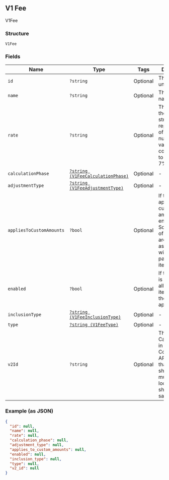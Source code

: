 ## V1 Fee

V1Fee

### Structure

`V1Fee`

### Fields

| Name | Type | Tags | Description |
|  --- | --- | --- | --- |
| `id` | `?string` | Optional | The fee's unique ID. |
| `name` | `?string` | Optional | The fee's name. |
| `rate` | `?string` | Optional | The rate of the fee, as a string representation of a decimal number. A value of 0.07 corresponds to a rate of 7%. |
| `calculationPhase` | [`?string (V1FeeCalculationPhase)`](/doc/models/v1-fee-calculation-phase.md) | Optional | -  |
| `adjustmentType` | [`?string (V1FeeAdjustmentType)`](/doc/models/v1-fee-adjustment-type.md) | Optional | -  |
| `appliesToCustomAmounts` | `?bool` | Optional | If true, the fee applies to custom amounts entered into Square Point of Sale that are not associated with a particular item. |
| `enabled` | `?bool` | Optional | If true, the fee is applied to all appropriate items. If false, the fee is not applied at all. |
| `inclusionType` | [`?string (V1FeeInclusionType)`](/doc/models/v1-fee-inclusion-type.md) | Optional | -  |
| `type` | [`?string (V1FeeType)`](/doc/models/v1-fee-type.md) | Optional | -  |
| `v2Id` | `?string` | Optional | The ID of the CatalogObject in the Connect v2 API. Objects that are shared across multiple locations share the same v2 ID. |

### Example (as JSON)

```json
{
  "id": null,
  "name": null,
  "rate": null,
  "calculation_phase": null,
  "adjustment_type": null,
  "applies_to_custom_amounts": null,
  "enabled": null,
  "inclusion_type": null,
  "type": null,
  "v2_id": null
}
```

